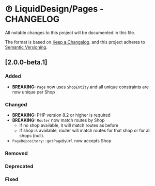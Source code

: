 # ℗ LiquidDesign/Pages - CHANGELOG

All notable changes to this project will be documented in this file.

The format is based on [Keep a Changelog](https://keepachangelog.com/en/1.0.0/),
and this project adheres to [Semantic Versioning](https://semver.org/spec/v2.0.0.html).

## [2.0.0-beta.1]

### Added

- **BREAKING:** `Page` now uses `ShopEntity` and all unique constraints are now unique per Shop

### Changed

- **BREAKING:** PHP version 8.2 or higher is required
- **BREAKING:** `Router` now match routes by Shop
  - If no shop available, it will match routes as before
  - If shop is available, router will match routes for that shop or for all shops (null).
- `PageRepository::getPageByUrl` now accepts Shop

### Removed

### Deprecated

### Fixed